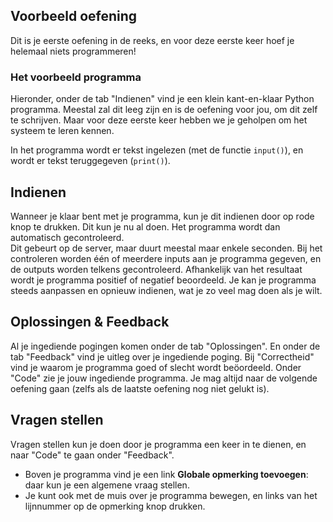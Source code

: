 
## Voorbeeld oefening

Dit is je eerste oefening in de reeks, en voor deze eerste keer hoef je helemaal niets programmeren!

### Het voorbeeld programma

Hieronder, onder de tab "Indienen" vind je een klein kant-en-klaar Python programma.
Meestal zal dit leeg zijn en is de oefening voor jou, om dit zelf te schrijven.
Maar voor deze eerste keer hebben we je geholpen om het systeem te leren kennen.

In het programma wordt er tekst ingelezen (met de functie `input()`), en wordt er tekst teruggegeven (`print()`).

## Indienen 

Wanneer je klaar bent met je programma, kun je dit indienen door op rode knop te drukken.
Dit kun je nu al doen.  Het programma wordt dan automatisch gecontroleerd.  
Dit gebeurt op de server, maar duurt meestal maar enkele seconden.
Bij het controleren worden één of meerdere inputs aan je programma gegeven, en de outputs worden telkens gecontroleerd.
Afhankelijk van het resultaat wordt je programma positief of negatief beoordeeld.
Je kan je programma steeds aanpassen en opnieuw indienen, wat je zo veel mag doen als je wilt. 

## Oplossingen & Feedback

Al je ingediende pogingen komen onder de tab "Oplossingen".
En onder de tab "Feedback" vind je uitleg over je ingediende poging.
Bij "Correctheid" vind je waarom je programma goed of slecht wordt beöordeeld.
Onder "Code" zie je jouw ingediende programma.
Je mag altijd naar de volgende oefening gaan (zelfs als de laatste oefening nog niet gelukt is).

## Vragen stellen

Vragen stellen kun je doen door je programma een keer in te dienen, en naar "Code" te gaan onder "Feedback".
- Boven je programma vind je een link **Globale opmerking toevoegen**: daar kun je een algemene vraag stellen.
- Je kunt ook met de muis over je programma bewegen, en links van het lijnnummer op de opmerking knop drukken.